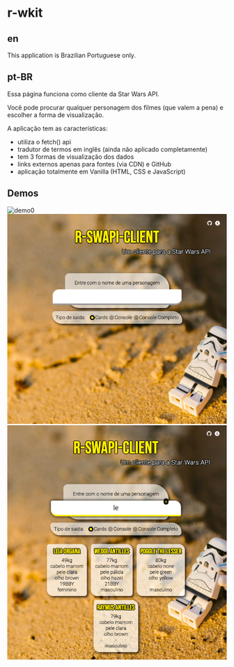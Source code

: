 # r-wkit

## en
This application is Brazilian Portuguese only.


## pt-BR

Essa página funciona como cliente da Star Wars API.

Você pode procurar qualquer personagem dos filmes (que valem a pena) e 
escolher a forma de visualização. 

A aplicação tem as características:
- utiliza o fetch() api
- tradutor de termos em inglês (ainda não aplicado completamente)
- tem 3 formas de visualização dos dados
- links externos apenas para fontes (via CDN) e GitHub
- aplicação totalmente em Vanilla (HTML, CSS e JavaScript)


## Demos
![demo0](./img/demo.gif)
![demo1](./img/01.png)
![demo2](./img/02.png)
